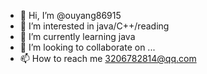 - 👋 Hi, I’m @ouyang86915
- 👀 I’m interested in java/C++/reading
- 🌱 I’m currently learning java
- 💞️ I’m looking to collaborate on ...
- 📫 How to reach me 3206782814@qq.com

<!---
ouyang86915/ouyang86915 is a ✨ special ✨ repository because its `README.md` (this file) appears on your GitHub profile.
You can click the Preview link to take a look at your changes.
--->
